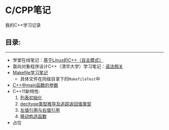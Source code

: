 # C/CPP笔记

我的C++学习记录

## 目录:

---

- 学堂在线笔记：[基于Linux的C++（自主模式）](学堂在线)
- 面向对象程序设计C++（清华大学）学习笔记：[语法相关](语法相关.md)
- [Makefile学习笔记](Makefile学习笔记.md)  
  - 具体文件在同级目录下的`MakefileTest`中
- [C++中main函数的参数](C++中main函数的参数.md)
- C++11新特性:
  1. [列表初始化](CPP11新特性/列表初始化.md)
  2. [decltype类型推导及追踪返回值类型](CPP11新特性/decltype类型推导及追踪返回值类型.md)
  3. [左值引用与右值引用](CPP11新特性/左值引用与右值引用.md)
  4. [移动构造函数](CPP11新特性/移动构造函数.md)
- 占位

